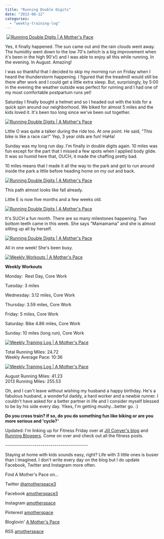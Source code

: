 ```yaml
---
title: "Running Double Digits"
date: "2013-08-12"
categories: 
  - "weekly-training-log"
---
```


  

 [![Running Double Digits | A Mother's Pace](images/IMAG2105.jpg "Running Double Digits | A Mother's Pace")](http://amotherspace.net/wp-content/uploads/2013/08/IMAG21051.jpg)

  

Yes, it finally happened. The sun came out and the rain clouds went away. The humidity went down to the low 70's (which is a big improvement when it's been in the high 90's!) and I was able to enjoy all this while running. In the evening. In August. Amazing!  
  
I was so thankful that I decided to skip my morning run on Friday when I heard the thunderstorm happening. I figured that the treadmill would still be there after work and I could get a little extra sleep. But, surprisingly, by 5:00 in the evening the weather outside was perfect for running and I had one of my most comfortable postpartum runs yet!  
  
Saturday I finally bought a helmet and so I headed out with the kids for a quick spin around our neighborhood. We biked for almost 5 miles and the kids loved it. It's been too long since we've been out together.   
  
  

[![Running Double Digits | A Mother's Pace](images/IMG_20130810_150741.jpg "Running Double Digits | A Mother's Pace")](http://amotherspace.net/wp-content/uploads/2013/08/IMG_20130810_1507411.jpg)

  
Little O was quite a talker during the ride too. At one point. He said, "This bike is like a race car!" Yep, 3 year olds are fun! HaHa!  
  
Sunday was my long run day. I'm finally in double digits again. 10 miles was fun except for the part that I missed a few spots when I applied body glide. It was so humid here that, OUCH, it made the chaffing pretty bad.   
  
10 miles means that I made it all the way to the park and got to run around inside the park a little before heading home on my out and back.  
  
  

[![Running Double Digits | A Mother's Pace](images/IMAG21122.jpg "Running Double Digits | A Mother's Pace")](http://amotherspace.net/wp-content/uploads/2013/08/IMAG21123.jpg)

  
This path almost looks like fall already.   
  
Little E is now five months and a few weeks old.   
  
  

[![Running Double Digits | A Mother's Pace](images/IMAG1972.jpg "Running Double Digits | A Mother's Pace")](http://amotherspace.net/wp-content/uploads/2013/08/IMAG19721.jpg)

  
It's SUCH a fun month. There are so many milestones happening. Two bottom teeth came in this week. She says "Mamamama" and she is almost sitting up all by herself.  
  
  

[![Running Double Digits | A Mother's Pace](images/ESits.jpg "Running Double Digits | A Mother's Pace")](http://amotherspace.net/wp-content/uploads/2013/08/ESits1.jpg)

  
All in one week! She's been busy.  
  
  
  

[![Weekly Workouts | A Mother's Pace](images/Weekly+Workouts4.jpg "Weekly Workouts | A Mother's Pace")](http://amotherspace.net/wp-content/uploads/2013/08/Weekly+Workouts5.jpg)

  
**Weekly Workouts**  
  
Monday:  Rest Day, Core Work  
  
Tuesday: 3 miles  
  
Wednesday: 3.12 miles, Core Work  
  
Thursday: 3.59 miles, Core Work  
  
Friday: 5 miles, Core Work  
  
Saturday: Bike 4.86 miles, Core Work  
  
Sunday: 10 miles (long run), Core Work  
  
  
  

[![Weekly Training Log | A Mother's Pace](images/NikeAug11.PNG "Weekly Training Log | A Mother's Pace")](http://2.bp.blogspot.com/-QRCG05sC7CA/UgfoH4y_M7I/AAAAAAAANI4/_7cu5WLpYTc/s1600/NikeAug11.PNG)

  
Total Running Miles: 24.72  
Weekly Average Pace: 10:36  
  
  

[![Weekly Training Log | A Mother's Pace](images/25AugustMiles.PNG "Weekly Training Log | A Mother's Pace")](http://2.bp.blogspot.com/-2BWkdOifbNs/UgfoHKH0LkI/AAAAAAAANIw/kjkPxlU7QyI/s1600/25AugustMiles.PNG)

  
August Running Miles: 41.23  
2013 Running Miles: 255.53  
  
Oh, and I can't leave without wishing my husband a happy birthday. He's a fabulous husband, a wonderful daddy, a hard worker and a newbie runner. I couldn't have asked for a better partner in life and I consider myself blessed to be by his side every day. Yikes, I'm getting mushy...better go. :)  

  

**Do you cross train? If so, do you do something fun like biking or are you more serious and 'cycle?'**

  

Updated: I'm linking up for Fitness Friday over at [Jill Conyer's blog](http://jillconyers.com/) and [Running Bloggers](http://runningbloggers.com/fitness-friday-linkup-5/). Come on over and check out all the fitness posts.

  

\------------------------------------------

  

Staying at home with kids sounds easy, right? Life with 3 little ones is busier than I imagined. I don't write every day on the blog but I do update Facebook, Twitter and Instagram more often.   
  
Find A Mother's Pace on...  
  
Twitter [@amotherspace3](https://twitter.com/amotherspace3)  
  
Facebook [amotherspace3](http://facebook.com/amotherspace3)  
  
Instagram [amotherspace](http://instagram.com/amotherspace)  
  
Pinterest [amotherspace](http://pinterest.com/amotherspace/)  
  
Bloglovin' [A Mother's Pace](http://www.bloglovin.com/en/blog/6680087)  
  
RSS [amotherspace](http://feeds.feedburner.com/amotherspace)
